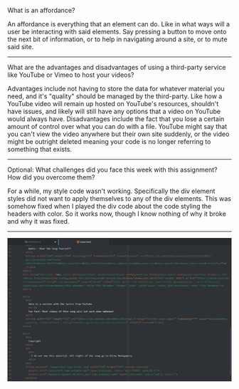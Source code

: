 What is an affordance?

An affordance is everything that an element can do. Like in what ways will a user be interacting with said elements. Say pressing a button to move onto the next bit of information, or to help in navigating around a site, or to mute said site.

---------------------------------------

What are the advantages and disadvantages of using a third-party service like YouTube or Vimeo to host your videos?

Advantages include not having to store the data for whatever material you need, and it's "quality" should be managed by the third-party. Like how a YouTube video will remain up hosted on YouTube's resources, shouldn't have issues, and likely will still have any options that a video on YouTube would always have. Disadvantages include the fact that you lose a certain amount of control over what you can do with a file. YouTube might say that you can't view the video anywhere but their own site suddenly, or the video might be outright deleted meaning your code is no longer referring to something that exists.

-------------------

Optional: What challenges did you face this week with this assignment? How did you overcome them?

For a while, my style code wasn't working. Specifically the div element styles did not want to apply themselves to any of the div elements. This was somehow fixed when I played the div code about the code styling the headers with color. So it works now, though I know nothing of why it broke and why it was fixed.

--------------------

![Screenshot](./images/indexscreen.PNG)

